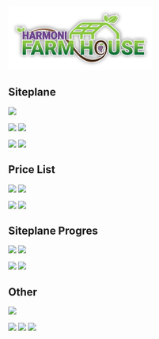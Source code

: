 ![.][def]

[def]: logo/hfh-logo.png

## Siteplane

[![](https://img.shields.io/badge/Global-Download-green.svg)](https://drive.google.com/file/d/1lRxolicYzltCWSEEm5k22YvFA4IUprUH/view?usp=sharing)

[![](https://img.shields.io/badge/Tahap1-Download-blue.svg)](link) [![](https://img.shields.io/badge/Tahap2-Download-blue.svg)](link)

[![](https://img.shields.io/badge/Tahap3-Download-blue.svg)](link) [![](https://img.shields.io/badge/Tahap4-Download-blue.svg)](link)

## Price List

[![](https://img.shields.io/badge/Tahap1-Download-yellow.svg)](link) [![](https://img.shields.io/badge/Tahap2-Download-yellow.svg)](link)

[![](https://img.shields.io/badge/Tahap3-Download-yellow.svg)](link) [![](https://img.shields.io/badge/Tahap4-Download-yellow.svg)](link)

## Siteplane Progres

[![](https://img.shields.io/badge/Tahap1-Download-red.svg)](link) [![](https://img.shields.io/badge/Tahap2-Download-red.svg)](link)

[![](https://img.shields.io/badge/Tahap3-Download-red.svg)](link) [![](https://img.shields.io/badge/Tahap4-Download-red.svg)](link)

## Other

[![](https://img.shields.io/badge/E|Brocure-Download-purple.svg)](link)

[![](https://img.shields.io/badge/Link-Maps-green.svg)](link) [![](https://img.shields.io/badge/Link-Telegram-blue.svg)](link) [![](https://img.shields.io/badge/Link-Telegram[mentahan]-blue.svg)](link)
